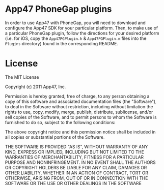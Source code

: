 # App47 PhoneGap plugins

In order to use App47 with PhoneGap, you will need to download and configure the App47 SDK for your particular platform. Then, to make use of a particular PhoneGap plugin, follow the directions for your desired platform (i.e. for iOS, copy the `App47PGPlugin.h` & `App47PGPlugin.m` files into the `Plugins` directory) found in the corresponding README.

# License

The MIT License

Copyright (c) 2011 App47, Inc.

Permission is hereby granted, free of charge, to any person obtaining a copy of this software and associated documentation files (the "Software"), to deal in the Software without restriction, including without limitation the rights to use, copy, modify, merge, publish, distribute, sublicense, and/or sell copies of the Software, and to permit persons to whom the Software is furnished to do so, subject to the following conditions:

The above copyright notice and this permission notice shall be included in all copies or substantial portions of the Software.

THE SOFTWARE IS PROVIDED "AS IS", WITHOUT WARRANTY OF ANY KIND, EXPRESS OR IMPLIED, INCLUDING BUT NOT LIMITED TO THE WARRANTIES OF MERCHANTABILITY, FITNESS FOR A PARTICULAR PURPOSE AND NONINFRINGEMENT. IN NO EVENT SHALL THE AUTHORS OR COPYRIGHT HOLDERS BE LIABLE FOR ANY CLAIM, DAMAGES OR OTHER LIABILITY, WHETHER IN AN ACTION OF CONTRACT, TORT OR OTHERWISE, ARISING FROM, OUT OF OR IN CONNECTION WITH THE SOFTWARE OR THE USE OR OTHER DEALINGS IN THE SOFTWARE